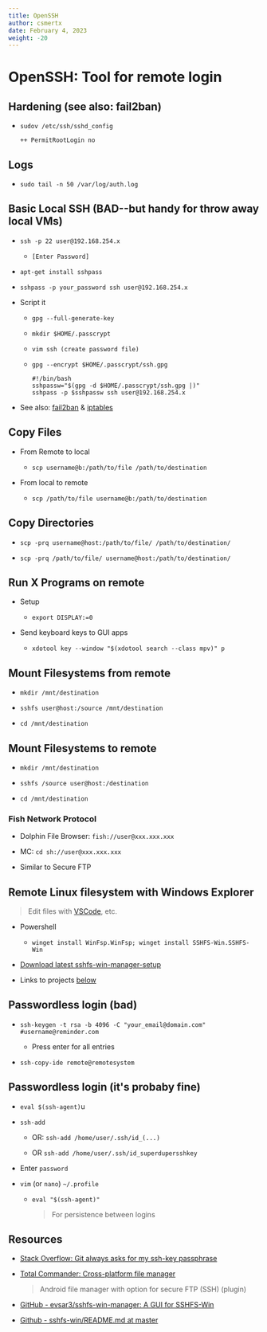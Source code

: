 ```yaml
---
title: OpenSSH
author: csmertx
date: February 4, 2023
weight: -20
---
```


# OpenSSH: Tool for remote login

## Hardening (see also: fail2ban)

- ```sudov /etc/ssh/sshd_config```

    ```
    ++ PermitRootLogin no
    ```

## Logs

- ```sudo tail -n 50 /var/log/auth.log```

## Basic Local SSH (BAD--but handy for throw away local VMs)

- ```ssh -p 22 user@192.168.254.x```

    - ```[Enter Password]```

- ```apt-get install sshpass```

- ```sshpass -p your_password ssh user@192.168.254.x```

- Script it

    - ```gpg --full-generate-key```

    - ```mkdir $HOME/.passcrypt```

    - ```vim ssh (create password file)```

    - ```gpg --encrypt $HOME/.passcrypt/ssh.gpg```

        ```
        #!/bin/bash
        sshpassw="$(gpg -d $HOME/.passcrypt/ssh.gpg |)"
        sshpass -p $sshpassw ssh user@192.168.254.x
        ```

- See also: [fail2ban](/Linux/Software/fail2ban) & [iptables](/Linux/Software/iptables)

## Copy Files

- From Remote to local

    - ```scp username@b:/path/to/file /path/to/destination```

- From local to remote

    - ```scp /path/to/file username@b:/path/to/destination```

## Copy Directories

- ```scp -prq username@host:/path/to/file/ /path/to/destination/```

- ```scp -prq /path/to/file/ username@host:/path/to/destination/```

## Run X Programs on remote

- Setup

    - ```export DISPLAY:=0```

- Send keyboard keys to GUI apps

    - ```xdotool key --window "$(xdotool search --class mpv)" p```

## Mount Filesystems from remote

- ```mkdir /mnt/destination```

- ```sshfs user@host:/source /mnt/destination```

- ```cd /mnt/destination```

## Mount Filesystems to remote

- ```mkdir /mnt/destination```

- ```sshfs /source user@host:/destination```

- ```cd /mnt/destination```

### Fish Network Protocol

- Dolphin File Browser: ```fish://user@xxx.xxx.xxx```

- MC: ```cd sh://user@xxx.xxx.xxx```

- Similar to Secure FTP

## Remote Linux filesystem with Windows Explorer

> Edit files with [VSCode](https://code.visualstudio.com/), etc.

- Powershell
    
    - ```winget install WinFsp.WinFsp; winget install SSHFS-Win.SSHFS-Win```

- [Download latest sshfs-win-manager-setup](https://github.com/evsar3/sshfs-win-manager/releases/tag/v1.3.1)

- Links to projects [below](#resources)

## Passwordless login (bad)

- ```ssh-keygen -t rsa -b 4096 -C "your_email@domain.com" #username@reminder.com```

    - Press enter for all entries

- ```ssh-copy-ide remote@remotesystem```

## Passwordless login (it's probaby fine)

- ```eval $(ssh-agent)```u

- ```ssh-add```

    - OR: ```ssh-add /home/user/.ssh/id_(...)```

    - OR ```ssh-add /home/user/.ssh/id_superdupersshkey```

- Enter ```password```

- ```vim``` (or ```nano```) ```~/.profile```

    - ```eval "$(ssh-agent)"```
    
        > For persistence between logins

## Resources

- [Stack Overflow: Git always asks for my ssh-key passphrase](https://stackoverflow.com/questions/31377629/git-always-asks-for-my-ssh-key-passphrase)

- [Total Commander: Cross-platform file manager](https://www.ghisler.com/androidapp.htm)

    > Android file manager with option for secure FTP (SSH) (plugin)

- [GitHub - evsar3/sshfs-win-manager: A GUI for SSHFS-Win](https://github.com/evsar3/sshfs-win-manager)

- [Github - sshfs-win/README.md at master](https://github.com/winfsp/sshfs-win/blob/master/README.md)